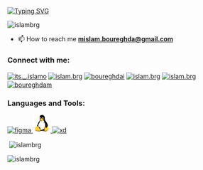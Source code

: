 <a href="https://git.io/typing-svg"><img src="https://readme-typing-svg.demolab.com?font=Fira+Code&duration=2000&pause=1000&center=true&vCenter=true&multiline=true&random=false&width=435&height=100&lines=Hi+%F0%9F%91%8B%2C+I'm+Boureghda+Mohamed+Islam;%F0%9F%92%BB+CS+student+from+Algeria" alt="Typing SVG" /></a>


<!---
<h1 align="center">Hi 👋, I'm Boureghda Mohamed Islam</h1>
<h3 align="center">ِCS student from Algeria</h3>
--->

<p align="left"> <img src="https://komarev.com/ghpvc/?username=islambrg&label=Profile%20views&color=0d8ece&style=flat" alt="islambrg" /> </p>

- 📫 How to reach me **mislam.boureghda@gmail.com**

<h3 align="left">Connect with me:</h3>
<p align="left">
<a href="https://instagram.com/its._.islamo" target="blank"><img align="center" src="https://raw.githubusercontent.com/rahuldkjain/github-profile-readme-generator/master/src/images/icons/Social/instagram.svg" alt="its._.islamo" height="30" width="40" /></a>
<a href="https://fb.com/islam.brg" target="blank"><img align="center" src="https://raw.githubusercontent.com/rahuldkjain/github-profile-readme-generator/master/src/images/icons/Social/facebook.svg" alt="islam.brg" height="30" width="40" /></a>
<a href="https://twitter.com/boureghdai" target="blank"><img align="center" src="https://raw.githubusercontent.com/rahuldkjain/github-profile-readme-generator/master/src/images/icons/Social/twitter.svg" alt="boureghdai" height="30" width="40" /></a>
<a href="https://www.snapchat.com/add/islam.brg?sender_web_id=87b549f9-877a-4c69-a085-b248957d577b&device_type=desktop&is_copy_url=true" target="blank"><img align="center" src="https://raw.githubusercontent.com/rahuldkjain/github-profile-readme-generator/master/src/images/icons/Social/snapchat.svg" alt="islam.brg" height="30" width="40" /></a>  
<a href="https://discord.gg/islam.brg" target="blank"><img align="center" src="https://raw.githubusercontent.com/rahuldkjain/github-profile-readme-generator/master/src/images/icons/Social/discord.svg" alt="islam.brg" height="30" width="40" /></a>
<a href="https://www.pinterest.com/boureghdam" target="blank"><img align="center" src="https://raw.githubusercontent.com/rahuldkjain/github-profile-readme-generator/master/src/images/icons/Social/pinterest.svg" alt="boureghdam" height="30" width="40" /></a>

</p>

<h3 align="left">Languages and Tools:</h3>
<p align="left"> <a href="https://www.figma.com/" target="_blank" rel="noreferrer"> <img src="https://www.vectorlogo.zone/logos/figma/figma-icon.svg" alt="figma" width="40" height="40"/> </a> <a href="https://www.linux.org/" target="_blank" rel="noreferrer"> <img src="https://raw.githubusercontent.com/devicons/devicon/master/icons/linux/linux-original.svg" alt="linux" width="40" height="40"/> </a> <a href="https://www.adobe.com/products/xd.html" target="_blank" rel="noreferrer"> <img src="https://cdn.worldvectorlogo.com/logos/adobe-xd.svg" alt="xd" width="40" height="40"/> </a> </p>

<p>&nbsp;<img align="center" src="https://github-readme-stats.vercel.app/api?username=islambrg&show_icons=true&theme=shadow_red&title_color=ffffff&text_color=ffffff&bg_color=383b9f&hide_border=true&locale=en" alt="islambrg" /></p>

<p><img align="center" src="https://github-readme-streak-stats.herokuapp.com/?user=islambrg&theme=dark" alt="islambrg" /></p>


<!--- 
- 👋 Hi, I’m @islambrg
- 👀 I’m interested in computer science
- 🌱 I’m currently learning computer science
- 💞️ I’m looking to collaborate on ...
- 📫 How to reach me ...
- 😄 Pronouns: ...
- ⚡ Fun fact: ...
--->

<!---
islambrg/islambrg is a ✨ special ✨ repository because its `README.md` (this file) appears on your GitHub profile.
You can click the Preview link to take a look at your changes.
--->
